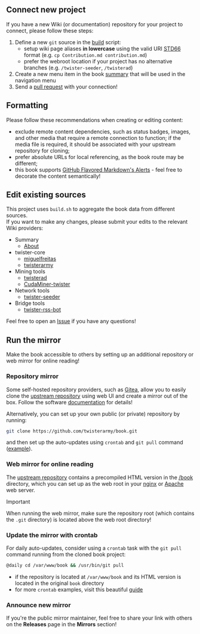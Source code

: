 ## Connect new project

If you have a new Wiki (or documentation) repository for your project to connect, please follow these steps:

1. Define a new `git` source in the [build](https://github.com/twisterarmy/book/blob/main/build.sh) script:
    * setup wiki page aliases **in lowercase** using the valid URI [STD66](https://www.rfc-editor.org/info/std66) format (e.g. `cp Contribution.md contribution.md`)
    * prefer the webroot location if your project has no alternative branches (e.g. `/twister-seeder`, `/twisterad`)
2. Create a new menu item in the book [summary](https://github.com/twisterarmy/book/blob/main/src/SUMMARY.md) that will be used in the navigation menu
3. Send a [pull request](https://github.com/twisterarmy/book/pulls) with your connection!

## Formatting

Please follow these recommendations when creating or editing content:

* exclude remote content dependencies, such as status badges, images, and other media that require a remote connection to function; if the media file is required, it should be associated with your upstream repository for cloning;
* prefer absolute URLs for local referencing, as the book route may be different;
* this book supports [GitHub Flavored Markdown's Alerts](https://docs.github.com/en/get-started/writing-on-github/getting-started-with-writing-and-formatting-on-github/basic-writing-and-formatting-syntax#alerts) - feel free to decorate the content semantically!

## Edit existing sources

This project uses `build.sh` to aggregate the book data from different sources.\
If you want to make any changes, please submit your edits to the relevant Wiki providers:

* Summary
  * [About](https://github.com/twisterarmy/book/wiki)
* twister-core
  * [miguelfreitas](https://github.com/miguelfreitas/twister-core/wiki)
  * [twisterarmy](https://github.com/twisterarmy/twister-core/wiki)
* Mining tools
  * [twisterad](https://github.com/twisterarmy/twisterad/wiki)
  * [CudaMiner-twister](https://github.com/miguelfreitas/twister-core/wiki/mining)
* Network tools
  * [twister-seeder](https://github.com/twisterarmy/twister-seeder/wiki)
* Bridge tools
  * [twister-rss-bot](https://github.com/twisterarmy/twister-rss-bot/wiki)

Feel free to open an [Issue](https://github.com/twisterarmy/book/issues) if you have any questions!

## Run the mirror

Make the book accessible to others by setting up an additional repository or web mirror for online reading!

### Repository mirror

Some self-hosted repository providers, such as [Gitea](https://about.gitea.com/), allow you to easily clone the [upstream repository](https://github.com/twisterarmy/book) using web UI and create a mirror out of the box. Follow the software [documentation](https://docs.gitea.com/usage/repo-mirror) for details!

Alternatively, you can set up your own public (or private) repository by running:

``` bash
git clone https://github.com/twisterarmy/book.git
```

and then set up the auto-updates using `crontab` and `git pull` command ([example](#update-the-mirror-with-crontab)).

### Web mirror for online reading

The [upstream repository](https://github.com/twisterarmy/book) contains a precompiled HTML version in the [/book](https://github.com/twisterarmy/book/tree/main/book) directory, which you can set up as the web root in your [nginx](https://nginx.org/) or [Apache](https://httpd.apache.org/) web server.

> [!IMPORTANT]
> When running the web mirror, make sure the repository root (which contains the `.git` directory) is located above the web root directory!

### Update the mirror with crontab

For daily auto-updates, consider using a `crontab` task with the `git pull` command running from the cloned book project:

``` bash
@daily cd /var/www/book && /usr/bin/git pull
```
* if the repository is located at `/var/www/book` and its HTML version is located in the original `book` directory
* for more `crontab` examples, visit this beautiful [guide](https://crontab.guru/)

### Announce new mirror

If you're the public mirror maintainer, feel free to share your link with others on the **Releases** page in the **Mirrors** section!